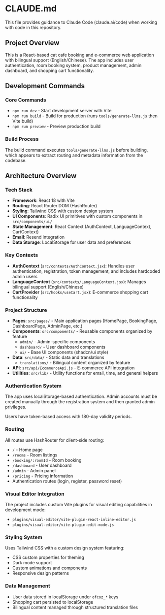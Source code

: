 # CLAUDE.md

This file provides guidance to Claude Code (claude.ai/code) when working with code in this repository.

## Project Overview

This is a React-based cat cafe booking and e-commerce web application with bilingual support (English/Chinese). The app includes user authentication, room booking system, product management, admin dashboard, and shopping cart functionality.

## Development Commands

### Core Commands
- `npm run dev` - Start development server with Vite
- `npm run build` - Build for production (runs `tools/generate-llms.js` then Vite build)
- `npm run preview` - Preview production build

### Build Process
The build command executes `tools/generate-llms.js` before building, which appears to extract routing and metadata information from the codebase.

## Architecture Overview

### Tech Stack
- **Framework**: React 18 with Vite
- **Routing**: React Router DOM (HashRouter)
- **Styling**: Tailwind CSS with custom design system
- **UI Components**: Radix UI primitives with custom components in `src/components/ui/`
- **State Management**: React Context (AuthContext, LanguageContext, CartContext)
- **Email**: Resend integration
- **Data Storage**: LocalStorage for user data and preferences

### Key Contexts
- **AuthContext** (`src/contexts/AuthContext.jsx`): Handles user authentication, registration, token management, and includes hardcoded admin users
- **LanguageContext** (`src/contexts/LanguageContext.jsx`): Manages bilingual support (English/Chinese)
- **CartProvider** (`src/hooks/useCart.jsx`): E-commerce shopping cart functionality

### Project Structure
- **Pages**: `src/pages/` - Main application pages (HomePage, BookingPage, DashboardPage, AdminPage, etc.)
- **Components**: `src/components/` - Reusable components organized by feature
  - `admin/` - Admin-specific components
  - `dashboard/` - User dashboard components  
  - `ui/` - Base UI components (shadcn/ui style)
- **Data**: `src/data/` - Static data and translations
  - `translations/` - Bilingual content organized by feature
- **API**: `src/api/EcommerceApi.js` - E-commerce API integration
- **Utilities**: `src/lib/` - Utility functions for email, time, and general helpers

### Authentication System
The app uses localStorage-based authentication. Admin accounts must be created manually through the registration system and then granted admin privileges.

Users have token-based access with 180-day validity periods.

### Routing
All routes use HashRouter for client-side routing:
- `/` - Home page
- `/rooms` - Room listings
- `/booking/:roomId` - Room booking
- `/dashboard` - User dashboard
- `/admin` - Admin panel
- `/pricing` - Pricing information
- Authentication routes (login, register, password reset)

### Visual Editor Integration
The project includes custom Vite plugins for visual editing capabilities in development mode:
- `plugins/visual-editor/vite-plugin-react-inline-editor.js`
- `plugins/visual-editor/vite-plugin-edit-mode.js`

### Styling System
Uses Tailwind CSS with a custom design system featuring:
- CSS custom properties for theming
- Dark mode support
- Custom animations and components
- Responsive design patterns

### Data Management
- User data stored in localStorage under `ofcoz_*` keys
- Shopping cart persisted to localStorage
- Bilingual content managed through structured translation files